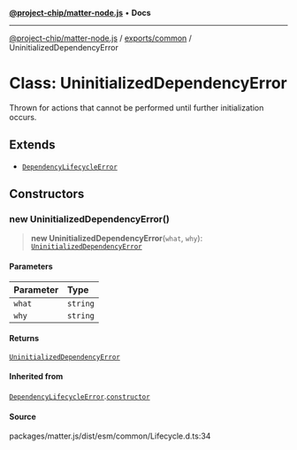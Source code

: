 [**@project-chip/matter-node.js**](../../../README.md) • **Docs**

***

[@project-chip/matter-node.js](../../../modules.md) / [exports/common](../README.md) / UninitializedDependencyError

# Class: UninitializedDependencyError

Thrown for actions that cannot be performed until further initialization occurs.

## Extends

- [`DependencyLifecycleError`](DependencyLifecycleError.md)

## Constructors

### new UninitializedDependencyError()

> **new UninitializedDependencyError**(`what`, `why`): [`UninitializedDependencyError`](UninitializedDependencyError.md)

#### Parameters

| Parameter | Type |
| :------ | :------ |
| `what` | `string` |
| `why` | `string` |

#### Returns

[`UninitializedDependencyError`](UninitializedDependencyError.md)

#### Inherited from

[`DependencyLifecycleError`](DependencyLifecycleError.md).[`constructor`](DependencyLifecycleError.md#constructors)

#### Source

packages/matter.js/dist/esm/common/Lifecycle.d.ts:34
